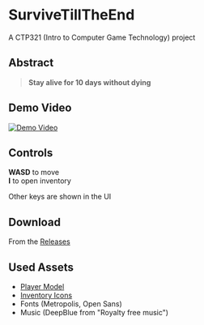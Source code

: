 # SurviveTillTheEnd
A CTP321 (Intro to Computer Game Technology) project

## Abstract
> **Stay alive for 10 days without dying**

## Demo Video
[![Demo Video](https://img.youtube.com/vi/B1p4oJTJ-MI/maxresdefault.jpg)](https://youtu.be/B1p4oJTJ-MI)

## Controls
**WASD** to move  
**I** to open inventory

Other keys are shown in the UI

## Download
From the [Releases](https://github.com/not-secure/CTP321/releases)

## Used Assets
* [Player Model](https://assetstore.unity.com/packages/3d/characters/humanoids/sci-fi/stylized-astronaut-114298)
* [Inventory Icons](https://assetstore.unity.com/packages/2d/gui/icons/pixel-art-icon-pack-rpg-158343)
* Fonts (Metropolis, Open Sans)
* Music (DeepBlue from "Royalty free music")
